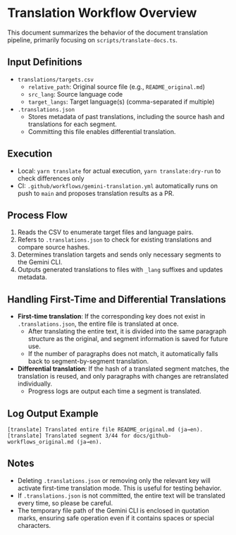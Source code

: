 # Translation Workflow Overview

This document summarizes the behavior of the document translation pipeline, primarily focusing on `scripts/translate-docs.ts`.

## Input Definitions

- `translations/targets.csv`
  - `relative_path`: Original source file (e.g., `README_original.md`)
  - `src_lang`: Source language code
  - `target_langs`: Target language(s) (comma-separated if multiple)
- `.translations.json`
  - Stores metadata of past translations, including the source hash and translations for each segment.
  - Committing this file enables differential translation.

## Execution

- Local: `yarn translate` for actual execution, `yarn translate:dry-run` to check differences only
- CI: `.github/workflows/gemini-translation.yml` automatically runs on push to `main` and proposes translation results as a PR.

## Process Flow

1. Reads the CSV to enumerate target files and language pairs.
2. Refers to `.translations.json` to check for existing translations and compare source hashes.
3. Determines translation targets and sends only necessary segments to the Gemini CLI.
4. Outputs generated translations to files with `_lang` suffixes and updates metadata.

## Handling First-Time and Differential Translations

- **First-time translation**: If the corresponding key does not exist in `.translations.json`, the entire file is translated at once.
  - After translating the entire text, it is divided into the same paragraph structure as the original, and segment information is saved for future use.
  - If the number of paragraphs does not match, it automatically falls back to segment-by-segment translation.
- **Differential translation**: If the hash of a translated segment matches, the translation is reused, and only paragraphs with changes are retranslated individually.
  - Progress logs are output each time a segment is translated.

## Log Output Example

```
[translate] Translated entire file README_original.md (ja→en).
[translate] Translated segment 3/44 for docs/github-workflows_original.md (ja→en).
```

## Notes

- Deleting `.translations.json` or removing only the relevant key will activate first-time translation mode. This is useful for testing behavior.
- If `.translations.json` is not committed, the entire text will be translated every time, so please be careful.
- The temporary file path of the Gemini CLI is enclosed in quotation marks, ensuring safe operation even if it contains spaces or special characters.
